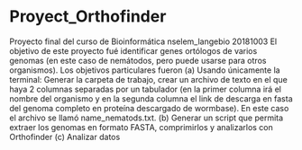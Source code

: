 # Proyect_Orthofinder
Proyecto final del curso de Bioinformática nselem_langebio 20181003
El objetivo de este proyecto fué identificar genes ortólogos de varios genomas (en este caso de nemátodos, pero puede usarse para otros organismos). 
Los objetivos particulares fueron (a) Usando únicamente la terminal: Generar la carpeta de trabajo, crear un archivo de texto en el que haya 2 columnas separadas por un tabulador (en la primer columna irá el nombre del organismo y en la segunda columna el link de descarga en fasta del genoma completo en proteína descargado de wormbase). En este caso el archivo se llamó name_nematods.txt. (b) Generar un script que permita extraer los genomas en formato FASTA, comprimirlos  y analizarlos con Orthofinder (c) Analizar datos
